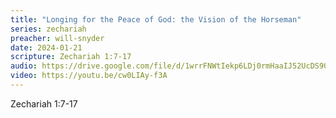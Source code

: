 ```yaml
---
title: "Longing for the Peace of God: the Vision of the Horseman"
series: zechariah
preacher: will-snyder
date: 2024-01-21
scripture: Zechariah 1:7-17
audio: https://drive.google.com/file/d/1wrrFNWtIekp6LDj0rmHaaIJ52UcDS90j/view
video: https://youtu.be/cw0LIAy-f3A
---
```

Z﻿echariah 1:7-17